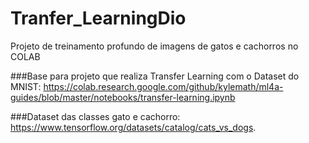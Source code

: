 # Tranfer_LearningDio
Projeto de treinamento profundo de imagens de gatos e cachorros no COLAB

###Base para projeto que realiza Transfer Learning com o Dataset do MNIST:
https://colab.research.google.com/github/kylemath/ml4a-guides/blob/master/notebooks/transfer-learning.ipynb

###Dataset das classes gato e cachorro:
https://www.tensorflow.org/datasets/catalog/cats_vs_dogs. 
